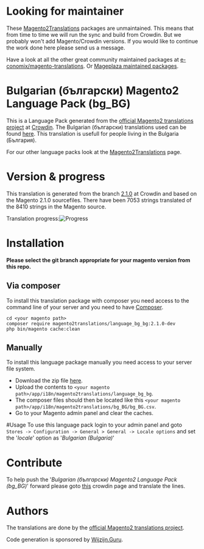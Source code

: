 # Looking for maintainer
These [Magento2Translations](http://magento2translations.github.io/) packages are unmaintained. This means that from time to time we will run the sync and build from Crowdin. But we probably won't add Magento/Crowdin versions. If you would like to continue the work done here please send us a message.

Have a look at all the other great community maintained packages at [e-conomix/magento-translations](https://github.com/e-conomix/magento-translations).
Or [Mageplaza maintained packages](https://github.com/mageplaza?q=language).

# Bulgarian (български) Magento2 Language Pack (bg_BG)
This is a Language Pack generated from the [official Magento2 translations project](https://crowdin.com/project/magento-2) at [Crowdin](https://crowdin.com).
The Bulgarian (български) translations used can be found [here](https://crowdin.com/project/magento-2/bg).
This translation is usefull for people living in the Bulgaria (България).

For our other language packs look at the [Magento2Translations](http://magento2translations.github.io/) page.

# Version & progress
This translation is generated from the branch [2.1.0](https://crowdin.com/project/magento-2/bg#/2.1.0) at Crowdin and based on the Magento 2.1.0 sourcefiles.
There have been  7053 strings translated of the 8410 strings in the Magento source.

Translation progress:![Progress](http://progressed.io/bar/84)

# Installation
**Please select the git branch appropriate for your magento version from this repo.**
## Via composer
To install this translation package with composer you need access to the command line of your server and you need to have [Composer](https://getcomposer.org).
```
cd <your magento path>
composer require magento2translations/language_bg_bg:2.1.0-dev
php bin/magento cache:clean
```
## Manually
To install this language package manually you need access to your server file system.
* Download the zip file [here](https://github.com/Magento2Translations/language_bg_bg/archive/2.1.0.zip).
* Upload the contents to `<your magento path>/app/i18n/magento2translations/language_bg_bg`.
* The composer files should then be located like this `<your magento path>/app/i18n/magento2translations/bg_BG/bg_BG.csv`.
* Go to your Magento admin panel and clear the caches.

#Usage
To use this language pack login to your admin panel and goto `Stores -> Configuration -> General > General -> Locale options` and set the '*locale*' option as '*Bulgarian (Bulgaria)*'

# Contribute
To help push the '*Bulgarian (български) Magento2 Language Pack (bg_BG)*' forward please goto [this](https://crowdin.com/project/magento-2/bg) crowdin page and translate the lines.

# Authors
The translations are done by the [official Magento2 translations project](https://crowdin.com/project/magento-2).

Code generation is sponsored by [Wijzijn.Guru](http://www.wijzijn.guru/).